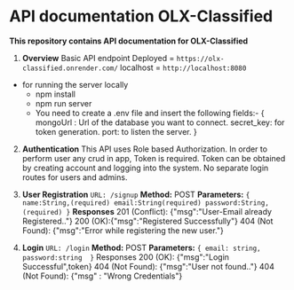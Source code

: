 # API documentation OLX-Classified
**This repository contains API documentation for OLX-Classified**
1. **Overview**
Basic API endpoint Deployed = `https://olx-classified.onrender.com/` 
localhost = `http://localhost:8080`

- for running the server locally 
  - npm install
  - npm run server
  - You need to create a .env file and insert the following fields:-
    {
        mongoUrl : Url of the database you want to connect.
        secret_key: for token generation.
        port: to listen the server.
    }

2. **Authentication**
This API uses Role based Authorization.
In order to perform user any crud in app, Token is required.
Token can be obtained by creating account and logging into the system.
No separate login routes for users and admins.

3. **User Registration**
`URL: /signup`
**Method:** POST
**Parameters:**
`{
    name:String,(required)
    email:String(required)
    password:String,(required)
}`
**Responses**
201 (Conflict): {"msg":"User-Email already Registered.."}
200 (OK):{"msg":"Registered Successfully"}
404 (Not Found): {"msg":"Error while registering the new user."}

4. **Login**
`URL: /login`
**Method:** POST
**Parameters:**
`{
    email: string,
    password:string 
}`
Responses
200 (OK): {"msg":"Login Successful",token}
404 (Not Found): {"msg":"User not found.."}
404 (Not Found): {"msg" : "Wrong Credentials"}

